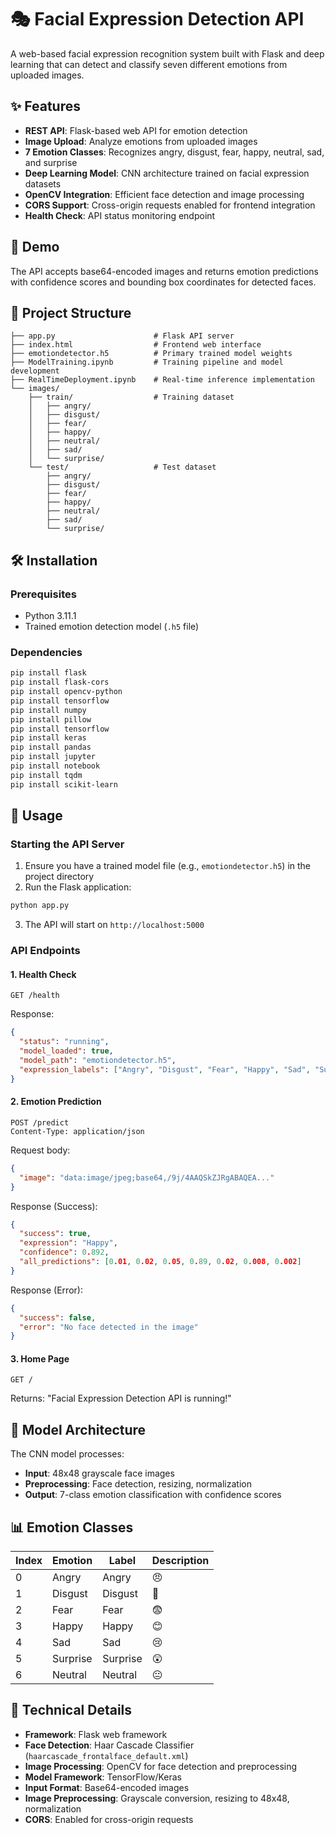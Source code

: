 # 🎭 Facial Expression Detection API

A web-based facial expression recognition system built with Flask and deep learning that can detect and classify seven different emotions from uploaded images.

## ✨ Features

- **REST API**: Flask-based web API for emotion detection
- **Image Upload**: Analyze emotions from uploaded images
- **7 Emotion Classes**: Recognizes angry, disgust, fear, happy, neutral, sad, and surprise
- **Deep Learning Model**: CNN architecture trained on facial expression datasets
- **OpenCV Integration**: Efficient face detection and image processing
- **CORS Support**: Cross-origin requests enabled for frontend integration
- **Health Check**: API status monitoring endpoint

## 🚀 Demo

The API accepts base64-encoded images and returns emotion predictions with confidence scores and bounding box coordinates for detected faces.

## 📁 Project Structure

```
├── app.py                      # Flask API server
├── index.html                  # Frontend web interface
├── emotiondetector.h5          # Primary trained model weights
├── ModelTraining.ipynb         # Training pipeline and model development
├── RealTimeDeployment.ipynb    # Real-time inference implementation
└── images/
    ├── train/                  # Training dataset
    │   ├── angry/
    │   ├── disgust/
    │   ├── fear/
    │   ├── happy/
    │   ├── neutral/
    │   ├── sad/
    │   └── surprise/
    └── test/                   # Test dataset
        ├── angry/
        ├── disgust/
        ├── fear/
        ├── happy/
        ├── neutral/
        ├── sad/
        └── surprise/
```

## 🛠️ Installation

### Prerequisites

- Python 3.11.1
- Trained emotion detection model (`.h5` file)

### Dependencies

```bash
pip install flask
pip install flask-cors
pip install opencv-python
pip install tensorflow
pip install numpy
pip install pillow
pip install tensorflow
pip install keras
pip install pandas
pip install jupyter
pip install notebook
pip install tqdm
pip install scikit-learn
```

## 🎯 Usage

### Starting the API Server

1. Ensure you have a trained model file (e.g., `emotiondetector.h5`) in the project directory
2. Run the Flask application:

```bash
python app.py
```

3. The API will start on `http://localhost:5000`

### API Endpoints

#### 1. Health Check
```http
GET /health
```

Response:
```json
{
  "status": "running",
  "model_loaded": true,
  "model_path": "emotiondetector.h5",
  "expression_labels": ["Angry", "Disgust", "Fear", "Happy", "Sad", "Surprise", "Neutral"]
}
```

#### 2. Emotion Prediction
```http
POST /predict
Content-Type: application/json
```

Request body:
```json
{
  "image": "data:image/jpeg;base64,/9j/4AAQSkZJRgABAQEA..."
}
```

Response (Success):
```json
{
  "success": true,
  "expression": "Happy",
  "confidence": 0.892,
  "all_predictions": [0.01, 0.02, 0.05, 0.89, 0.02, 0.008, 0.002]
}
```

Response (Error):
```json
{
  "success": false,
  "error": "No face detected in the image"
}
```

#### 3. Home Page
```http
GET /
```

Returns: "Facial Expression Detection API is running!"

## 🧠 Model Architecture

The CNN model processes:
- **Input**: 48x48 grayscale face images
- **Preprocessing**: Face detection, resizing, normalization
- **Output**: 7-class emotion classification with confidence scores

## 📊 Emotion Classes

| Index | Emotion   | Label     | Description |
|-------|-----------|-----------|-------------|
| 0     | Angry     | Angry     | 😠          |
| 1     | Disgust   | Disgust   | 🤢          |
| 2     | Fear      | Fear      | 😨          |
| 3     | Happy     | Happy     | 😊          |
| 4     | Sad       | Sad       | 😢          |
| 5     | Surprise  | Surprise  | 😲          |
| 6     | Neutral   | Neutral   | 😐          |

## 🔧 Technical Details

- **Framework**: Flask web framework
- **Face Detection**: Haar Cascade Classifier (`haarcascade_frontalface_default.xml`)
- **Image Processing**: OpenCV for face detection and preprocessing
- **Model Framework**: TensorFlow/Keras
- **Input Format**: Base64-encoded images
- **Image Preprocessing**: Grayscale conversion, resizing to 48x48, normalization
- **CORS**: Enabled for cross-origin requests